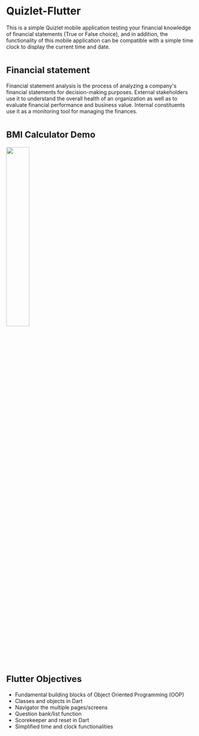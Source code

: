 # Quizlet-Flutter
This is a simple Quizlet mobile application testing your financial knowledge of financial statements (True or False choice), and in addition, the functionality of this mobile application can be compatible with a simple time clock to display the current time and date. 

# <sub> Financial statement
Financial statement analysis is the process of analyzing a company's financial statements for decision-making purposes. External stakeholders use it to understand the overall health of an organization as well as to evaluate financial performance and business value. Internal constituents use it as a monitoring tool for managing the finances.
  
# <sub> BMI Calculator Demo  
<img src="https://user-images.githubusercontent.com/97911922/150234484-efffd7b9-730e-46a3-baa3-a60e0c563d56.gif" width="35%" height="35%">
    
# <sub> Flutter Objectives
* Fundamental building blocks of Object Oriented Programming (OOP)
* Classes and objects in Dart
* Navigator the multiple pages/screens 
* Question bank/list function 
* Scorekeeper and reset in Dart 
* Simplified time and clock functionalities 
  
  
